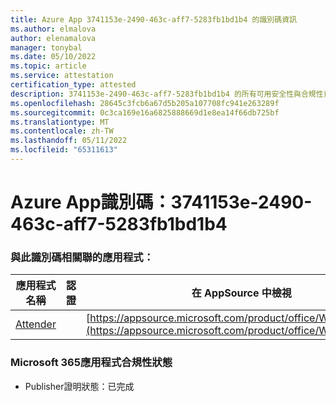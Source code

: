 ```yaml
---
title: Azure App 3741153e-2490-463c-aff7-5283fb1bd1b4 的識別碼資訊
ms.author: elmalova
author: elenamalova
manager: tonybal
ms.date: 05/10/2022
ms.topic: article
ms.service: attestation
certification_type: attested
description: 3741153e-2490-463c-aff7-5283fb1bd1b4 的所有可用安全性與合規性資訊。
ms.openlocfilehash: 28645c3fcb6a67d5b205a107708fc941e263289f
ms.sourcegitcommit: 0c3ca169e16a6825888669d1e8ea14f66db725bf
ms.translationtype: MT
ms.contentlocale: zh-TW
ms.lasthandoff: 05/11/2022
ms.locfileid: "65311613"
---
```

# <a name="azure-app-id-3741153e-2490-463c-aff7-5283fb1bd1b4"></a>Azure App識別碼：3741153e-2490-463c-aff7-5283fb1bd1b4


### <a name="apps-associated-with-this-id"></a>與此識別碼相關聯的應用程式：
| **應用程式名稱** | **認證** | **在 AppSource 中檢視** |
|--------------|---------------|-----------------------|
| [Attender](../forward/WA200003856.md) |  | [https://appsource.microsoft.com/product/office/WA200003856](https://appsource.microsoft.com/product/office/WA200003856) |

### <a name="microsoft-365-app-compliance-status"></a>Microsoft 365應用程式合規性狀態
- Publisher證明狀態：已完成

